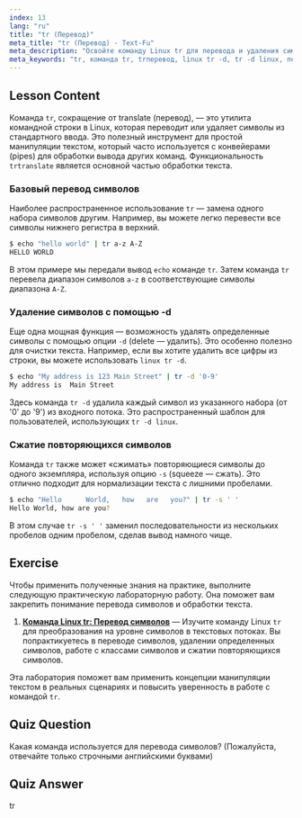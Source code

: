 ```yaml
---
index: 13
lang: "ru"
title: "tr (Перевод)"
meta_title: "tr (Перевод) - Text-Fu"
meta_description: "Освойте команду Linux tr для перевода и удаления символов. Это руководство объясняет, как tr переводит символы, как использовать опции вроде linux tr -d для удаления символов, и содержит практические примеры обработки текста."
meta_keywords: "tr, команда tr, trперевод, linux tr -d, tr -d linux, перевести символы, удалить символы, обработка текста, команда Linux"
---
```


## Lesson Content

Команда `tr`, сокращение от translate (перевод), — это утилита командной строки в Linux, которая переводит или удаляет символы из стандартного ввода. Это полезный инструмент для простой манипуляции текстом, который часто используется с конвейерами (pipes) для обработки вывода других команд. Функциональность `trtranslate` является основной частью обработки текста.

### Базовый перевод символов

Наиболее распространенное использование `tr` — замена одного набора символов другим. Например, вы можете легко перевести все символы нижнего регистра в верхний.

```bash
$ echo "hello world" | tr a-z A-Z
HELLO WORLD
```

В этом примере мы передали вывод `echo` команде `tr`. Затем команда `tr` перевела диапазон символов `a-z` в соответствующие символы диапазона `A-Z`.

### Удаление символов с помощью -d

Еще одна мощная функция — возможность удалять определенные символы с помощью опции `-d` (delete — удалить). Это особенно полезно для очистки текста. Например, если вы хотите удалить все цифры из строки, вы можете использовать `linux tr -d`.

```bash
$ echo "My address is 123 Main Street" | tr -d '0-9'
My address is  Main Street
```

Здесь команда `tr -d` удалила каждый символ из указанного набора (от '0' до '9') из входного потока. Это распространенный шаблон для пользователей, использующих `tr -d linux`.

### Сжатие повторяющихся символов

Команда `tr` также может «сжимать» повторяющиеся символы до одного экземпляра, используя опцию `-s` (squeeze — сжать). Это отлично подходит для нормализации текста с лишними пробелами.

```bash
$ echo "Hello      World,   how   are   you?" | tr -s ' '
Hello World, how are you?
```

В этом случае `tr -s ' '` заменил последовательности из нескольких пробелов одним пробелом, сделав вывод намного чище.

## Exercise

Чтобы применить полученные знания на практике, выполните следующую практическую лабораторную работу. Она поможет вам закрепить понимание перевода символов и обработки текста.

1.  **[Команда Linux tr: Перевод символов](https://labex.io/ru/labs/linux-linux-tr-command-character-translating-219198)** — Изучите команду Linux `tr` для преобразования на уровне символов в текстовых потоках. Вы попрактикуетесь в переводе символов, удалении определенных символов, работе с классами символов и сжатии повторяющихся символов.

Эта лаборатория поможет вам применить концепции манипуляции текстом в реальных сценариях и повысить уверенность в работе с командой `tr`.

## Quiz Question

Какая команда используется для перевода символов? (Пожалуйста, отвечайте только строчными английскими буквами)

## Quiz Answer

tr
